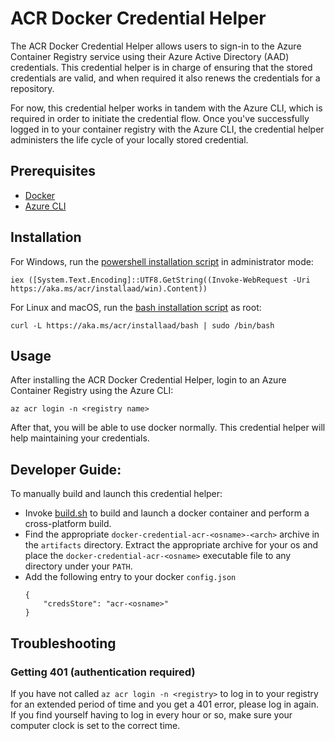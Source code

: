 # ACR Docker Credential Helper

The ACR Docker Credential Helper allows users to sign-in to the Azure Container Registry service using their Azure Active Directory (AAD) credentials. This credential helper is in charge of ensuring that the stored credentials are valid, and when required it also renews the credentials for a repository.

For now, this credential helper works in tandem with the Azure CLI, which is required in order to initiate the credential flow. Once you've successfully logged in to your container registry with the Azure CLI, the credential helper administers the life cycle of your locally stored credential.

## Prerequisites

- [Docker](https://www.docker.com/)
- [Azure CLI](https://github.com/Azure/azure-cli)

## Installation
For Windows, run the [powershell installation script](https://aka.ms/acr/installaad/win) in administrator mode:

```iex ([System.Text.Encoding]::UTF8.GetString((Invoke-WebRequest -Uri https://aka.ms/acr/installaad/win).Content))```

For Linux and macOS, run the [bash installation script](https://aka.ms/acr/installaad/bash) as root:

```curl -L https://aka.ms/acr/installaad/bash | sudo /bin/bash```

## Usage
After installing the ACR Docker Credential Helper, login to an Azure Container Registry using the Azure CLI:

```az acr login -n <registry name>```

After that, you will be able to use docker normally. This credential helper will help maintaining your credentials.

## Developer Guide:

To manually build and launch this credential helper:
- Invoke [build.sh](build.sh) to build and launch a docker container and perform a cross-platform build.
- Find the appropriate `docker-credential-acr-<osname>-<arch>` archive in the `artifacts` directory. Extract the appropriate archive for your os and place the `docker-credential-acr-<osname>` executable file to any directory under your `PATH`.
- Add the following entry to your docker `config.json`
    ```
    {
        "credsStore": "acr-<osname>"
    }
    ```

## Troubleshooting
### Getting 401 (authentication required)

If you have not called `az acr login -n <registry>` to log in to your registry for an extended period of time and you get a 401 error, please log in again. If you find yourself having to log in every hour or so, make sure your computer clock is set to the correct time.
